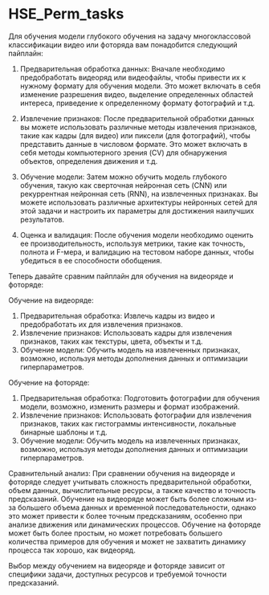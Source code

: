 # HSE_Perm_tasks
Для обучения модели глубокого обучения на задачу многоклассовой классификации видео или фоторяда вам понадобится следующий пайплайн: 
 
1. Предварительная обработка данных: Вначале необходимо предобработать видеоряд или видеофайлы, чтобы привести их к нужному формату для обучения модели. Это может включать в себя изменение разрешения видео, выделение определенных областей интереса, приведение к определенному формату фотографий и т.д. 
 
2. Извлечение признаков: После предварительной обработки данных вы можете использовать различные методы извлечения признаков, такие как кадры (для видео) или пиксели (для фотографий), чтобы представить данные в числовом формате. Это может включать в себя методы компьютерного зрения (CV) для обнаружения объектов, определения движения и т.д. 
 
3. Обучение модели: Затем можно обучить модель глубокого обучения, такую как сверточная нейронная сеть (CNN) или рекуррентная нейронная сеть (RNN), на извлеченных признаках. Вы можете использовать различные архитектуры нейронных сетей для этой задачи и настроить их параметры для достижения наилучших результатов. 
 
4. Оценка и валидация: После обучения модели необходимо оценить ее производительность, используя метрики, такие как точность, полнота и F-мера, и валидацию на тестовом наборе данных, чтобы убедиться в ее способности обобщения. 
 
Теперь давайте сравним пайплайн для обучения на видеоряде и фоторяде: 
 
Обучение на видеоряде: 
1. Предварительная обработка: Извлечь кадры из видео и предобработать их для извлечения признаков. 
2. Извлечение признаков: Использовать кадры для извлечения признаков, таких как текстуры, цвета, объекты и т.д. 
3. Обучение модели: Обучить модель на извлеченных признаках, возможно, используя методы дополнения данных и оптимизации гиперпараметров. 
 
Обучение на фоторяде: 
1. Предварительная обработка: Подготовить фотографии для обучения модели, возможно, изменить размеры и формат изображений. 
2. Извлечение признаков: Использовать фотографии для извлечения признаков, таких как гистограммы интенсивности, локальные бинарные шаблоны и т.д. 
3. Обучение модели: Обучить модель на извлеченных признаках, возможно, используя методы дополнения данных и оптимизации гиперпараметров. 
 
Сравнительный анализ: 
При сравнении обучения на видеоряде и фоторяде следует учитывать сложность предварительной обработки, объем данных, вычислительные ресурсы, а также качество и точность предсказаний. Обучение на видеоряде может быть более сложным из-за большего объема данных и временной последовательности, однако это может привести к более точным предсказаниям, особенно при анализе движения или динамических процессов. Обучение на фоторяде может быть более простым, но может потребовать большего количества примеров для обучения и может не захватить динамику процесса так хорошо, как видеоряд. 
 
Выбор между обучением на видеоряде и фоторяде зависит от специфики задачи, доступных ресурсов и требуемой точности предсказаний.

